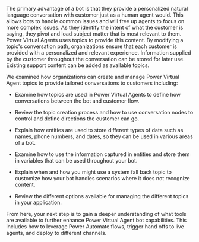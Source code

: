 The primary advantage of a bot is that they provide a personalized natural language conversation with customer just as a human agent would. This allows bots to handle common issues and will free up agents to focus on more complex issues. As they identify the intent of what the customer is saying, they pivot and load subject matter that is most relevant to them. Power Virtual Agents uses topics to provide this content. By modifying a topic's conversation path, organizations ensure that each customer is provided with a personalized and relevant experience. Information supplied by the customer throughout the conversation can be stored for later use. Existing support content can be added as available topics.

We examined how organizations can create and manage Power Virtual Agent topics to provide tailored conversations to customers including:

- Examine how topics are used in Power Virtual Agents to define how conversations between the bot and customer flow.

- Review the topic creation process and how to use conversation nodes to control and define directions the customer can go.

- Explain how entities are used to store different types of data such as names, phone numbers, and dates, so they can be used in various areas of a bot.

- Examine how to use the information captured in entities and store them in variables that can be used throughout your bot.

- Explain when and how you might use a system fall back topic to customize how your bot handles scenarios where it does not recognize content.

- Review the different options available for managing the different topics in your application.

From here, your next step is to gain a deeper understanding of what tools are available to further enhance Power Virtual Agent bot capabilities. This includes how to leverage Power Automate flows, trigger hand offs to live agents, and deploy to different channels.
